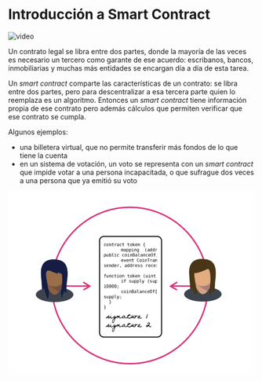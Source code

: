 # Introducción a Smart Contract

![video](https://youtu.be/a-a-5ms5600)

Un contrato legal se libra entre dos partes, donde la mayoría de las veces es necesario un tercero como garante de ese acuerdo: escribanos, bancos, inmobiliarias y muchas más entidades se encargan día a día de esta tarea. 

Un _smart contract_ comparte las características de un contrato: se libra entre dos partes, pero para descentralizar a esa tercera parte quien lo reemplaza es un algoritmo. Entonces un _smart contract_ tiene información propia de ese contrato pero además cálculos que permiten verificar que ese contrato se cumpla.

Algunos ejemplos:

- una billetera virtual, que no permite transferir más fondos de lo que tiene la cuenta
- en un sistema de votación, un voto se representa con un _smart contract_ que impide votar a una persona incapacitada, o que sufrague dos veces a una persona que ya emitió su voto

![smart contract](../images/smartContract.png)
